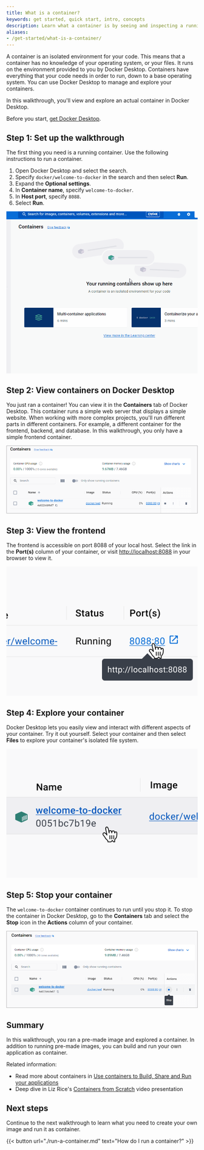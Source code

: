 ```yaml
---
title: What is a container?
keywords: get started, quick start, intro, concepts
description: Learn what a container is by seeing and inspecting a running container.
aliases:
- /get-started/what-is-a-container/
---
```


A container is an isolated environment for your code. This means that a
container has no knowledge of your operating system, or your files. It runs on
the environment provided to you by Docker Desktop. Containers have everything
that your code needs in order to run, down to a base operating system. You can
use Docker Desktop to manage and explore your containers.

In this walkthrough, you'll view and explore an actual container in Docker
Desktop.

Before you start, [get Docker Desktop](../../get-docker.md).

## Step 1: Set up the walkthrough

The first thing you need is a running container. Use the following instructions to run a container.

1. Open Docker Desktop and select the search.
2. Specify `docker/welcome-to-docker` in the search and then select **Run**.
3. Expand the **Optional settings**.
4. In **Container name**, specify `welcome-to-docker`.
5. In **Host port**, specify `8088`.
6. Select **Run**.

![Set up the walkthrough](images/getting-started-setup.gif?w=400&border=true)

## Step 2: View containers on Docker Desktop

You just ran a container! You can view it in the **Containers** tab of Docker
Desktop. This container runs a simple web server that displays a simple website.
When working with more complex projects, you'll run different parts in different
containers. For example, a different container for the frontend, backend, and
database. In this walkthrough, you only have a simple frontend container.

![Docker Desktop with get-started container running](images/getting-started-container.png?w=400)

## Step 3: View the frontend

The frontend is accessible on port 8088 of your local host. Select the link in
the **Port(s)** column of your container, or visit
[http://localhost:8088](http://localhost:8088) in your browser to view it.

![Accessing container frontend from Docker Desktop](images/getting-started-frontend.png?w=300&border=true)

## Step 4: Explore your container

Docker Desktop lets you easily view and interact with different aspects of your
container. Try it out yourself. Select your container and then select **Files**
to explore your container's isolated file system.

![Viewing container details in Docker Desktop](images/getting-started-explore-container.png?w=300&border=true)

## Step 5: Stop your container

The `welcome-to-docker` container continues to run until you stop it. To stop
the container in Docker Desktop, go to the **Containers** tab and select the
**Stop** icon in the **Actions** column of your container.

![Stopping a container in Docker Desktop](images/getting-started-stop.png?w=400)

## Summary

In this walkthrough, you ran a pre-made image and explored a container. In addition to running pre-made images, you can build and run your own application as container.

Related information:

- Read more about containers in [Use containers to Build, Share and Run your applications](https://www.docker.com/resources/what-container/)
- Deep dive in Liz Rice's [Containers from Scratch](https://www.youtube.com/watch?v=8fi7uSYlOdc&t=1s) video presentation

## Next steps

Continue to the next walkthrough to learn what you need to create your own image
and run it as container.

{{< button url="./run-a-container.md" text="How do I run a container?" >}}